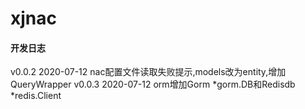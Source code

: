 # xjnac

#### 开发日志
v0.0.2 2020-07-12 nac配置文件读取失败提示,models改为entity,增加QueryWrapper
v0.0.3 2020-07-12 orm增加Gorm *gorm.DB和Redisdb *redis.Client
